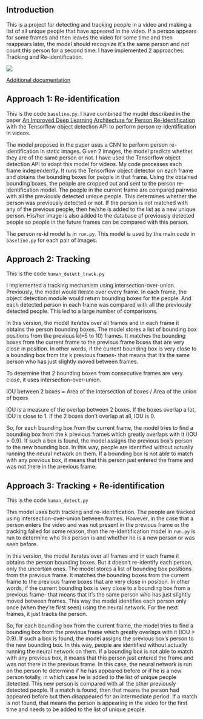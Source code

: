 ## Introduction

This is a project for detecting and tracking people in a video and making a list of all unique people that have appeared in the video. If a person appears for some frames and then leaves the video for some time and then reappears later, the model should recognize it's the same person and not count this person for a second time.
I have implemented 2 approaches: Tracking and Re-identification.

![](https://cdn-images-1.medium.com/max/1200/1*-WkySYuR7koWY3g_Ikec2A.gif)

[Additional documentation](https://docs.google.com/document/d/1SKYwn4i9t2PlAisoMi7N8Fb6EAc73WSKt04jQUmlZYQ/edit?usp=sharing)

## Approach 1: Re-identification

This is the code `baseline.py`.
I have combined the model described in the paper  [An Improved Deep Learning Architecture for Person Re-Identification](http://www.cv-foundation.org/openaccess/content_cvpr_2015/papers/Ahmed_An_Improved_Deep_2015_CVPR_paper.pdf) with the Tensorflow object detection API to perform person re-identification in videos.

The model proposed in the paper uses a CNN to perform person re-identification in static images. Given 2 images, the model predicts whether they are of the same person or not. I have used the Tensorflow object detection API to adapt this model for videos.
My code processes each frame independently. It runs the Tensorflow object detector on each frame and obtains the bounding boxes for people in that frame. Using the obtained bounding boxes, the people are cropped out and sent to the person re-identification model. The people in the current frame are compared pairwise with all the previously detected unique people. This determines whether the person was previously detected or not. If the person is not matched with any of the previous people, then he/she is added to the list as a new unique person. His/her image is also added to the database of previously detected people so people in the future frames can be compared with this person.
 
The person re-id model is in `run.py`. This model is used by the main code in `baseline.py` for each pair of images.
 

## Approach 2: Tracking

This is the code `human_detect_track.py`

I implemented a tracking mechanism using intersection-over-union. Previously, the model would iterate over every frame. In each frame, the object detection module would return bounding boxes for the people. And each detected person in each frame was compared with all the previously detected people. This led to a large number of comparisons. 

In this version, the model iterates over all frames and in each frame it obtains the person bounding boxes. The model stores a list of bounding box positions from the previous k(=5 to 10) frames. It matches the bounding boxes from the current frame to the previous frame boxes that are very close in position. In other words, if the current bounding box is very close to a bounding box from the k previous frames- that means that it’s the same person who has just slightly moved between frames.

To determine that 2 bounding boxes from consecutive frames are very close, it uses intersection-over-union.

IOU between 2 boxes   =   Area of the intersection of boxes / Area of the union of boxes

IOU is a measure of the overlap between 2 boxes. If the boxes overlap a lot, IOU is close to 1. If the 2 boxes don't overlap at all, IOU is 0.

So, for each bounding box from the current frame, the model tries to find a bounding box from the k previous frames which greatly overlaps with it (IOU > 0.9). If such a box is found, the model assigns the previous box’s person to the new bounding box. In this way, people are identified without actually running the neural network on them. If a bounding box is not able to match with any previous box, it means that this person just entered the frame and was not there in the previous frame. 

## Approach 3: Tracking + Re-identification

This is the code `human_detect.py`

This model uses both tracking and re-identification. The people are tracked using intersection-over-union between frames. However, in the case that a person enters the video and was not present in the previous frame or the tracking failed for some reason, then the re-identification model in `run.py` is run to determine who this person is and whether he is a new person or was seen before.

In this version, the model iterates over all frames and in each frame it obtains the person bounding boxes. But it doesn’t re-identify each person, only the uncertain ones. The model stores a list of bounding box positions from the previous frame. It matches the bounding boxes from the current frame to the previous frame boxes that are very close in position. In other words, if the current bounding box is very close to a bounding box from a previous frame- that means that it’s the same person who has just slightly moved between frames. This way the model identifies each person only once (when they’re first seen) using the neural network. For the next frames, it just tracks the person.

So, for each bounding box from the current frame, the model tries to find a bounding box from the previous frame which greatly overlaps with it (IOU > 0.9). If such a box is found, the model assigns the previous box’s person to the new bounding box. In this way, people are identified without actually running the neural network on them. If a bounding box is not able to match with any previous box, it means that this person just entered the frame and was not there in the previous frame. In this case, the neural network is run on the person to determine if he has appeared before or if he is a new person totally, in which case he is added to the list of unique people detected. This new person is compared with all the other previously detected people. If a match is found, then that means the person had appeared before but then disappeared for an intermediate period. If a match is not found, that means the person is appearing in the video for the first time and needs to be added to the list of unique people.

